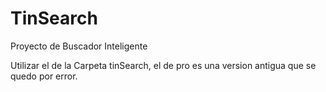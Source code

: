 # TinSearch
Proyecto de Buscador Inteligente

Utilizar el de la Carpeta tinSearch, el de pro es una version antigua que se quedo por error.


